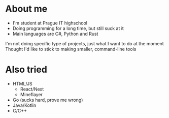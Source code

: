 # About me
- I'm student at Prague IT highschool
- Doing programming for a long time, but still suck at it
- Main languages are C#, Python and Rust

I'm not doing specific type of projects, just what I want to do at the moment
Thought I'd like to stick to making smaller, command-line tools

# Also tried
- HTML/JS
  - React/Next
  - Mineflayer
- Go (sucks hard, prove me wrong)
- Java/Kotlin
- C/C++
